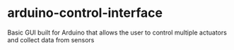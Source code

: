 # arduino-control-interface
Basic GUI built for Arduino that allows the user to control multiple actuators and collect data from sensors
